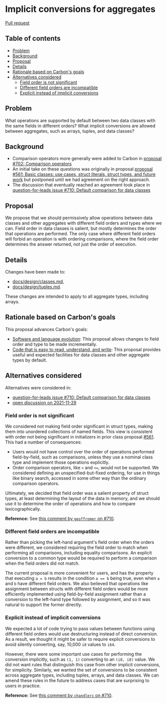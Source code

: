 # Implicit conversions for aggregates

<!--
Part of the Carbon Language project, under the Apache License v2.0 with LLVM
Exceptions. See /LICENSE for license information.
SPDX-License-Identifier: Apache-2.0 WITH LLVM-exception
-->

[Pull request](https://github.com/carbon-language/carbon-lang/pull/981)

<!-- toc -->

## Table of contents

-   [Problem](#problem)
-   [Background](#background)
-   [Proposal](#proposal)
-   [Details](#details)
-   [Rationale based on Carbon's goals](#rationale-based-on-carbons-goals)
-   [Alternatives considered](#alternatives-considered)
    -   [Field order is not significant](#field-order-is-not-significant)
    -   [Different field orders are incompatible](#different-field-orders-are-incompatible)
    -   [Explicit instead of implicit conversions](#explicit-instead-of-implicit-conversions)

<!-- tocstop -->

## Problem

What operations are supported by default between two data classes with the same
fields in different orders? What implicit conversions are allowed between
aggregates, such as arrays, tuples, and data classes?

## Background

-   Comparison operators more generally were added to Carbon in
    [proposal #702: Comparison operators](https://github.com/carbon-language/carbon-lang/pull/702)
-   An initial take on these questions was originally in proposal
    [proposal #561: Basic classes: use cases, struct literals, struct types, and future work](https://github.com/carbon-language/carbon-lang/pull/561)
    but postponed until we had agreement on the right approach.
-   The discussion that eventually reached an agreement took place in
    [question-for-leads issue #710: Default comparison for data classes](https://github.com/carbon-language/carbon-lang/issues/710)

## Proposal

We propose that we should permissively allow operations between data classes and
other aggregates with different field orders and types where we can. Field order
in data classes is salient, but mostly determines the order that operations are
performed. The only case where different field orders will forbid an operation
is with ordering comparisons, where the field order determines the answer
returned, not just the order of execution.

## Details

Changes have been made to:

-   [docs/design/classes.md](/docs/design/classes.md),
-   [docs/design/tuples.md](/docs/design/tuples.md).

These changes are intended to apply to all aggregate types, including arrays.

## Rationale based on Carbon's goals

This proposal advances Carbon's goals:

-   [Software and language evolution](/docs/project/goals.md#software-and-language-evolution):
    This proposal allows changes to field order and type to be made
    incrementally.
-   [Code that is easy to read, understand, and write](/docs/project/goals.md#code-that-is-easy-to-read-understand-and-write):
    This proposal provides useful and expected facilities for data classes and
    other aggregate types by default.

## Alternatives considered

Alternatives were considered in:

-   [question-for-leads issue #710: Default comparison for data classes](https://github.com/carbon-language/carbon-lang/issues/710)
-   [open discussion on 2021-11-29](https://docs.google.com/document/d/105GsfmxOwcZ_iHkCXFnALB7e-_R3IgMpGKfeT84h1mc/edit?resourcekey=0-h3uVHObsJwChVg1MdaWfKQ#heading=h.6komy889g3hc)

### Field order is not significant

We considered not making field order significant in struct types, making them
into unordered collections of named fields. This view is consistent with order
not being significant in initializers in prior class proposal
[#561](https://github.com/carbon-language/carbon-lang/pull/561). This had a
number of consequences:

-   Users would not have control over the order of operations performed
    field-by-field, such as comparisons, unless they use a nominal class type
    and implement those operations explicitly.
-   Order comparison operators, like `<` and `<=`, would not be supported. We
    considered defining an unspecified-but-fixed ordering, for use in things
    like binary search, accessed in some other way than the ordinary comparison
    operators.

Ultimately, we decided that field order was a salient property of struct types,
at least determining the layout of the data in memory, and we should use it to
determine the order of operations and how to compare lexicographically.

**Reference:** See
[this comment by `geoffromer` on #710](https://github.com/carbon-language/carbon-lang/issues/710#issuecomment-893866801).

### Different field orders are incompatible

Rather than picking the left-hand argument's field order when the orders were
different, we considered requiring the field order to match when performing all
comparisons, including equality comparisons. An explicit conversion to a common
type would be required to perform a comparison when the field orders did not
match.

The current proposal is more convenient for users, and has the property that
executing `a = b` results in the condition `a == b` being true, even when `a`
and `b` have different field orders. We also believed that operations like
assignment between structs with different field orders would be more efficiently
implemented using field-by-field assignment rather than a conversion to the
left-hand type followed by assignment, and so it was natural to support the
former directly.

### Explicit instead of implicit conversions

We expected a lot of code trying to pass values between functions using
different field orders would use destructuring instead of direct conversion. As
a result, we thought it might be safer to require explicit conversions to avoid
silently converting, say, 10,000 `i8` values to `i64`.

However, there were some important use cases for performing the conversion
implicitly, such as `(1, 1)` converting to an `(i8, i8)` value. We did not want
rules that distinguish this case from other implicit conversions, for
simplicity. Similarly, we wanted the set of conversions to be consistent across
aggregate types, including tuples, arrays, and data classes. We can amend these
rules in the future to address cases that are surprising to users in practice.

**Reference:** See
[this comment by `chandlerc` on #710](https://github.com/carbon-language/carbon-lang/issues/710#issuecomment-983579560).
